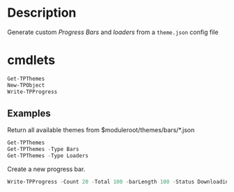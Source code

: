 # Description

Generate custom *Progress Bars* and *loaders* from a `theme.json` config file

# cmdlets

```Powershell
Get-TPThemes
New-TPObject
Write-TPProgress
```

## Examples

Return all available themes from $moduleroot/themes/bars/*.json 
```powershell
Get-TPThemes
Get-TPThemes -Type Bars
Get-TPThemes -Type Loaders
```

Create a new progress bar.
```powershell
Write-TPProgress -Count 20 -Total 100 -barLength 100 -Status Downloading
```